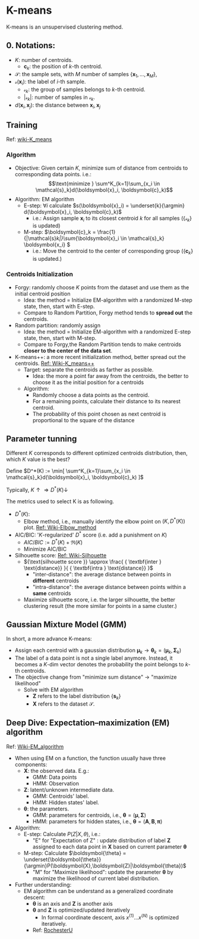 # K-means

K-means is an unsupervised clustering method.

## 0. Notations:

- $K$: number of centroids. 
  - $\boldsymbol{c}_k$: the position of $k$-th centroid.
- $\mathcal{S}$: the sample sets, with $M$ number of samples $\{\boldsymbol{x}_1,...,\boldsymbol{x}_M\}$, 
- $\mathcal{s}(\boldsymbol{x}_i)$: the label of $i$-th sample.
  - $\mathcal{s}_k$: the group of samples belongs to $k$-th centroid.
  - $|\mathcal{s}_k|$: number of samples in $\mathcal{s}_k$.
- $d(\boldsymbol{x}_i,\boldsymbol{x}_j)$: the distance between $\boldsymbol{x}_i, \boldsymbol{x}_j$


## Training

Ref: [wiki-K_means](https://en.wikipedia.org/wiki/K-means_clustering#Standard_algorithm_(naive_k-means))

### Algorithm

- Objective: Given certain $K$, minimize sum of distance from centroids to corresponding data points. i.e.:
  $$\text{minimize } \sum^K_{k=1}\sum_{x_i \in \mathcal{s}_k}d(\boldsymbol{x}_i, \boldsymbol{c}_k)$$
- Algorithm: EM algorithm
  - E-step: $\forall i$ calculate $s(\boldsymbol{x}_i) = \underset{k}{\argmin} d(\boldsymbol{x}_i, \boldsymbol{c}_k)$
    - i.e.: Assign sample $\boldsymbol{x}_i$ to its closest centroid $k$ for all samples ($\{\mathcal{s}_k\}$ is updated)
  - M-step: $\boldsymbol{c}_k =  \frac{1}{|\mathcal{s}_k|}\sum_{\boldsymbol{x}_i \in \mathcal{s}_k} \boldsymbol{x_i} $
    - i.e.: Move the centroid to the center of corresponding group ($\{\boldsymbol{c}_k\}$ is updated.)

### Centroids Initialization

- Forgy: randomly choose $K$ points from the dataset and use them as the initial centroid position
  - Idea: the method = Initialize EM-algorithm with a randomized M-step state, then, start with E-step.
  - Compare to Random Partition, Forgy method tends to **spread out** the centroids.
- Random partition: randomly assign
  - Idea: the method = Initialize EM-algorithm with a randomized E-step state, then, start with M-step.
  - Compare to Forgy,the Random Partition tends to make centroids **closer to the center of the data set**.
- K-means++: a more recent initialization method, better spread out the centroids. [Ref: Wiki-K_means++](https://en.wikipedia.org/wiki/K-means%2B%2B)
  - Target: separate the centroids as farther as possible.
    - Idea: the more a point far away from the centroids, the better to choose it as the initial position for a centroids
  - Algorithm:
    - Randomly choose a data points as the centroid.
    - For a remaining points, calculate their distance to its nearest centroid.
    - The probability of this point chosen as next centroid is proportional to the square of the distance
  

## Parameter tunning

<!-- In the above part, we can find the optimized position of centroids given the number of centroids. Then, how to know how many centroids should we take? -->
Different $K$ corresponds to different optimized centroids distribution, then, which $K$ value is the best?

Define $D^*(K) := \min[ \sum^K_{k=1}\sum_{x_i \in \mathcal{s}_k}d(\boldsymbol{x}_i, \boldsymbol{c}_k) ]$

Typically, $K\uparrow \Rightarrow D^*(K) \downarrow$ 

The metrics used to select K is as following.

- $D^*(K)$:
  - Elbow method, i.e., manually identify the elbow point on $(K,D^*(K))$ plot. [Ref: Wiki-Elbow_method](https://en.wikipedia.org/wiki/Elbow_method_(clustering))
- AIC/BIC: '$K$-regularized' $D^*$ score (i.e. add a punishment on $K$)
  - $AIC/BIC := D^*(K) + \Re(K)$
  - Minimize AIC/BIC
- Silhouette score: [Ref: Wiki-Silhouette](https://en.wikipedia.org/wiki/Silhouette_(clustering))
  - ${\text{silhouette score }} \approx \frac{ { \textbf{inter } \text{distance}} }{ { \textbf{intra } \text{distance}} }$
    - "inter-distance": the average distance between points in **different** centroids
    - "intra-distance": the average distance between points within a **same** centroids
  - Maximize silhouette score, i.e. the larger silhouette, the better clustering result (the more similar for points in a same cluster.)


## Gaussian Mixture Model (GMM)

In short, a more advance K-means:

- Assign each centroid with a gaussian distribution $\boldsymbol{\mu}_k \rightarrow \boldsymbol{\theta}_k = (\boldsymbol{\mu}_k, \boldsymbol{\Sigma}_k)$
- The label of a data point is not a single label anymore. Instead, it becomes a $K$-dim vector denotes the probability the point belongs to $k$-th centroids.
- The objective change from "minimize sum distance" $\rightarrow$ "maximize likelihood"
  - Solve with EM algorithm
    - $\boldsymbol{Z}$ refers to the label distribution $\{\boldsymbol{s}_k\}$
    - $\boldsymbol{X}$ refers to the dataset $\mathcal{S}$.

## Deep Dive: Expectation–maximization (EM) algorithm 

Ref: [Wiki-EM_algorithm](https://en.wikipedia.org/wiki/Expectation%E2%80%93maximization_algorithm)

- When using EM on a function, the function usually have three components:
  - $\boldsymbol{X}$: the observed data. E.g.:
    - GMM: Data points
    - HMM: Observation
  - $\boldsymbol{Z}$: latent/unknown intermediate data.
    - GMM: Centroids' label.
    - HMM: Hidden states' label.
  - $\boldsymbol{\theta}$: the parameters.
    - GMM: parameters for centroids, i.e., $\boldsymbol{\theta} = (\boldsymbol{\mu}, \boldsymbol{\Sigma})$
    - HMM: parameters for hidden states, i.e., $\boldsymbol{\theta} = (\boldsymbol{A}, \boldsymbol{B}, \boldsymbol{\pi})$
- Algorithm: 
  - E-step: Calculate $P(Z|X,\theta)$, i.e.:
    - "E" for "Expectation of Z" : update distribution of label $\boldsymbol{Z}$ assigned to each data point in $\boldsymbol{X}$ based on current parameter $\boldsymbol{\theta}$
  - M-step: Calculate $\boldsymbol{\theta} = \underset{\boldsymbol{\theta}}{\argmin}P(\boldsymbol{X},\boldsymbol{Z}|\boldsymbol{\theta})$
    - "M" for "Maximize likelihood": update the parameter $\boldsymbol{\theta}$ by maximize the likelihood of current label distribution.
- Further understanding:
  - EM algorithm can be understand as a generalized coordinate descent:
    - $\boldsymbol{\theta}$ is an axis and $\boldsymbol{Z}$ is another axis
    - $\boldsymbol{\theta}$ and $\boldsymbol{Z}$ is optimized/updated iteratively
      - In formal coordinate descent, axis $x^{(1)}...x^{(N)}$ is optimized iteratively.
    - Ref: [RochesterU](https://www.cs.rochester.edu/u/jliu/CSC-576/class-note-8.pdf)